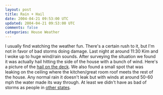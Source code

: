 ```yaml
---           
layout: post
title: Rain + Hail
date: 2004-04-21 09:53:00 UTC
updated: 2004-04-21 09:53:00 UTC
comments: false
categories: House Weather
---
```

I usually find watching the weather fun. There's a certain rush to it, but I'm not in favor of bad storms doing damage. Last night at around 11:30 Kim and I woke up to huge wind/rain sounds. After surveying the situation we found it was actually hail hitting the side of the house with a bunch of wind. Here's a picture of the [hail on the deck](http://www.kevinminnis.com/gallery/index.php?path=pictures%2Fhouse%2Fpictures&img=res57902.jpg). We also found a small spot that was leaking on the ceiling where the kitchen/great room roof meets the rest of the house. Any normal rain it doesn't leak but with winds at around 50-60 mph the water made its way through. At least we didn't have as bad of storms as people in [other states](http://www.theiowachannel.com/weather/3025972/detail.html).
